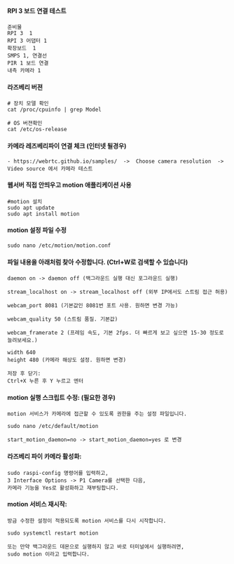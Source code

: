 #### RPI 3 보드 연결 테스트
```less
준비물
RPI 3  1
RPI 3 어댑터 1
확장보드  1
SMPS 1, 연결선
PIR 1 보드 연결
내측 카메라 1
```

#### 라즈베리 버젼
```less
# 장치 모델 확인
cat /proc/cpuinfo | grep Model

# OS 버젼확인
cat /etc/os-release
```

#### 카메라 레즈베리파이 연결 체크 (인터넷 될경우)
```less
- https://webrtc.github.io/samples/  ->  Choose camera resolution  ->  Video source 에서 카메라 테스트
```

#### 웹서버 직접 안띄우고 motion 애플리케이션 사용
```less
#motion 설치
sudo apt update
sudo apt install motion
```

#### motion 설정 파일 수정
```less
sudo nano /etc/motion/motion.conf
```

#### 파일 내용을 아래처럼 찾아 수정합니다. (Ctrl+W로 검색할 수 있습니다)
```less
daemon on -> daemon off (백그라운드 실행 대신 포그라운드 실행)

stream_localhost on -> stream_localhost off (외부 IP에서도 스트림 접근 허용)

webcam_port 8081 (기본값인 8081번 포트 사용. 원하면 변경 가능)

webcam_quality 50 (스트림 품질. 기본값)

webcam_framerate 2 (프레임 속도, 기본 2fps. 더 빠르게 보고 싶으면 15-30 정도로 늘려보세요.)

width 640
height 480 (카메라 해상도 설정. 원하면 변경)

저장 후 닫기:
Ctrl+X 누른 후 Y 누르고 엔터
```

#### motion 실행 스크립트 수정: (필요한 경우)
```less
motion 서비스가 카메라에 접근할 수 있도록 권한을 주는 설정 파일입니다.

sudo nano /etc/default/motion

start_motion_daemon=no -> start_motion_daemon=yes 로 변경
```


#### 라즈베리 파이 카메라 활성화:
```less
sudo raspi-config 명령어를 입력하고,
3 Interface Options -> P1 Camera를 선택한 다음,
카메라 기능을 Yes로 활성화하고 재부팅합니다.
```

#### motion 서비스 재시작:
```
방금 수정한 설정이 적용되도록 motion 서비스를 다시 시작합니다.

sudo systemctl restart motion

또는 만약 백그라운드 데몬으로 실행하지 않고 바로 터미널에서 실행하려면,
sudo motion 이라고 입력합니다.
```


















